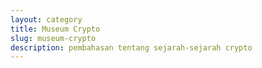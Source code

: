 ```yaml
---
layout: category
title: Museum Crypto
slug: museum-crypto
description: pembahasan tentang sejarah-sejarah crypto
---
```

